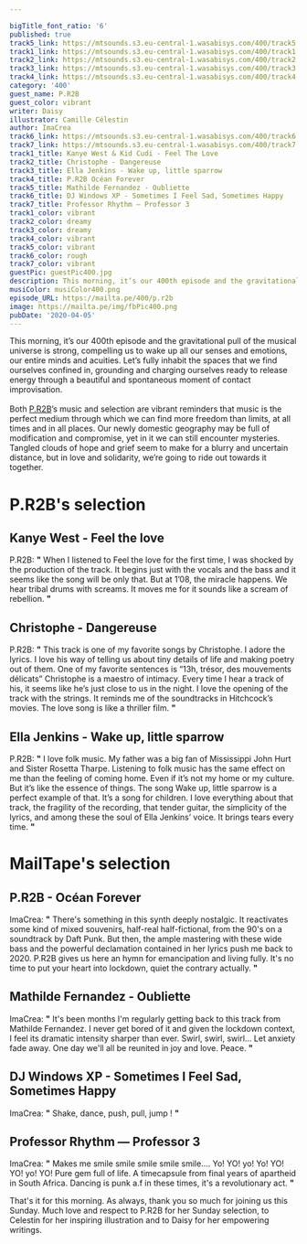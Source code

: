 ```yaml
---

bigTitle_font_ratio: '6'
published: true
track5_link: https://mtsounds.s3.eu-central-1.wasabisys.com/400/track5.mp3
track1_link: https://mtsounds.s3.eu-central-1.wasabisys.com/400/track1.mp3
track2_link: https://mtsounds.s3.eu-central-1.wasabisys.com/400/track2.mp3
track3_link: https://mtsounds.s3.eu-central-1.wasabisys.com/400/track3.mp3
track4_link: https://mtsounds.s3.eu-central-1.wasabisys.com/400/track4.mp3
category: '400'
guest_name: P.R2B
guest_color: vibrant
writer: Daisy
illustrator: Camille Célestin
author: ImaCrea
track6_link: https://mtsounds.s3.eu-central-1.wasabisys.com/400/track6.mp3
track7_link: https://mtsounds.s3.eu-central-1.wasabisys.com/400/track7.mp3
track1_title: Kanye West & Kid Cudi - Feel The Love
track2_title: Christophe - Dangereuse
track3_title: Ella Jenkins - Wake up, little sparrow
track4_title: P.R2B Océan Forever
track5_title: Mathilde Fernandez - Oubliette
track6_title: DJ Windows XP - Sometimes I Feel Sad, Sometimes Happy
track7_title: Professor Rhythm — Professor 3
track1_color: vibrant
track2_color: dreamy
track3_color: dreamy
track4_color: vibrant
track5_color: vibrant
track6_color: rough
track7_color: vibrant
guestPic: guestPic400.jpg
description: This morning, it’s our 400th episode and the gravitational pull of the musical universe is strong, compelling us to wake up all our senses and emotions, our entire minds and acuities. Let’s fully inhabit the spaces that we find ourselves confined in, grounding and charging ourselves ready to release energy through a beautiful and spontaneous moment of contact improvisation.
musiColor: musiColor400.png
episode_URL: https://mailta.pe/400/p.r2b
image: https://mailta.pe/img/fbPic400.png
pubDate: '2020-04-05'
---
```

This morning, it’s our 400th episode and the gravitational pull of the musical universe is strong, compelling us to wake up all our senses and emotions, our entire minds and acuities. Let’s fully inhabit the spaces that we find ourselves confined in, grounding and charging ourselves ready to release energy through a beautiful and spontaneous moment of contact improvisation.
<br><br>
Both [P.R2B](https://soundcloud.com/pauline-r2b)’s music and selection are vibrant reminders that music is the perfect medium through which we can find more freedom than limits, at all times and in all places. Our newly domestic geography may be full of modification and compromise, yet in it we can still encounter mysteries. Tangled clouds of hope and grief seem to make for a blurry and uncertain distance, but in love and solidarity, we’re going to ride out towards it together.



# P.R2B's selection

## Kanye West - Feel the love

P.R2B: **"** When I listened to Feel the love for the first time, I was shocked by the production of the track.
It begins just with the vocals and the bass and it seems like the song will be only that. But at 1’08, the miracle happens. We hear tribal drums with screams. It moves me for it sounds like a scream of rebellion. **"** 

## Christophe - Dangereuse

P.R2B: **"** This track is one of my favorite songs by Christophe. I adore the lyrics. I love his way of telling us about tiny details of life and making poetry out of them.
One of my favorite sentences is “13h, trésor, des mouvements délicats”
Christophe is a maestro of intimacy. Every time I hear a track of his, it seems like he’s just close to us in the night.
I love the opening of the track with the strings. It reminds me of the soundtracks in Hitchcock’s movies. The love song is like a thriller film. **"** 

## Ella Jenkins - Wake up, little sparrow

P.R2B: **"** I love folk music. My father was a big fan of Mississippi John Hurt and Sister Rosetta Tharpe.
Listening to folk music has the same effect on me than the feeling of coming home. Even if it’s not my home or my culture. But it’s like the essence of things.
The song Wake up, little sparrow is a perfect example of that. It’s a song for children. I love everything about that track, the fragility of the recording, that tender guitar, the simplicity of the lyrics, and among these the soul of Ella Jenkins’ voice. It brings tears every time. **"** 

# MailTape's selection

## P.R2B - Océan Forever
ImaCrea: **"** There's something in this synth deeply nostalgic. It reactivates some kind of mixed souvenirs, half-real half-fictional, from the 90's on a soundtrack by Daft Punk. But then, the ample mastering with these wide bass and the powerful declamation contained in her lyrics push me back to 2020. P.R2B gives us here an hymn for emancipation and living fully. It's no time to put your heart into lockdown, quiet the contrary actually. **"** 

## Mathilde Fernandez - Oubliette
ImaCrea: **"** It's been months I'm regularly getting back to this track from Mathilde Fernandez. I never get bored of it and given the lockdown context, I feel its dramatic intensity sharper than ever. Swirl, swirl, swirl... Let anxiety fade away. One day we'll all be reunited in joy and love. Peace. **"** 

## DJ Windows XP - Sometimes I Feel Sad, Sometimes Happy
ImaCrea: **"** Shake, dance, push, pull, jump ! **"** 

## Professor Rhythm — Professor 3
ImaCrea: **"** Makes me smile smile smile smile smile.... Yo! YO! yo! Yo! YO! YO! yo! YO! Pure gem full of life. A timecapsule from final years of apartheid in South Africa. Dancing is punk a.f in these times, it's a revolutionary act. **"** 


That's it for this morning. As always, thank you so much for joining us this Sunday. Much love and respect to P.R2B for her Sunday selection, to Celestin for her inspiring illustration and to Daisy for her empowering writings.
